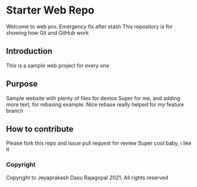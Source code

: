# Starter Web Repo

Welcome to web pro. Emergency fix after stash
This repository is for showing how Git and GitHub work

## Introduction
This is a sample web project for every one
## Purpose

Sample website with plenty of files for demos
Super for me, and adding more text, for rebasing example. Nice rebase really helped for my feature branch 
## How to contribute

Please fork this repo and issue pull request for review
Super cool baby, i like it
### Copyright

Copyright to Jeyaprakash Dasu Rajagopal 2021. All rights reserved